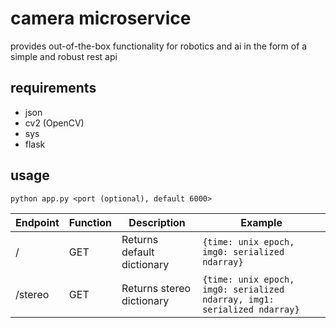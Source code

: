 # camera microservice

provides out-of-the-box functionality for robotics and ai in the form of a simple and robust rest api

## requirements

* json
* cv2 (OpenCV)
* sys
* flask

## usage

`python app.py <port (optional), default 6000>`

Endpoint | Function | Description | Example
--- | --- | --- | ---
/ | GET | Returns default dictionary | `{time: unix epoch, img0: serialized ndarray}`
/stereo | GET | Returns stereo dictionary | `{time: unix epoch, img0: serialized ndarray, img1: serialized ndarray}`
